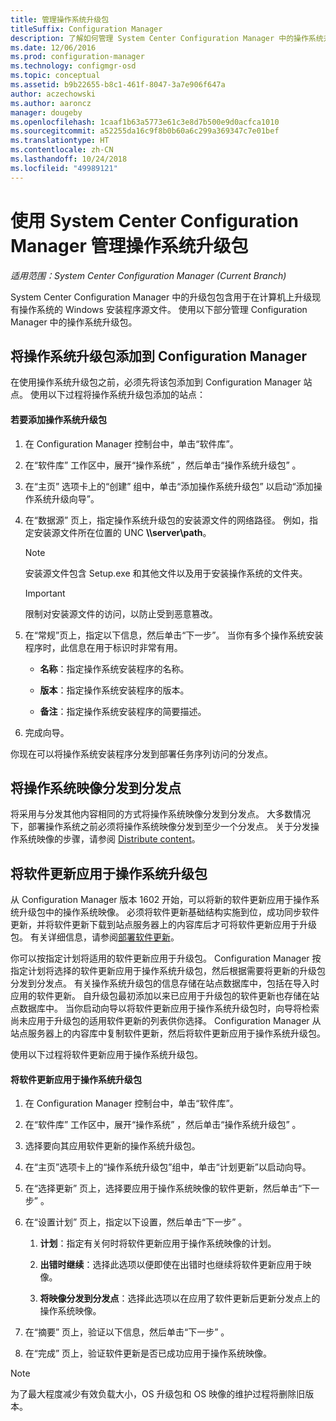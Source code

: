 ```yaml
---
title: 管理操作系统升级包
titleSuffix: Configuration Manager
description: 了解如何管理 System Center Configuration Manager 中的操作系统升级包。
ms.date: 12/06/2016
ms.prod: configuration-manager
ms.technology: configmgr-osd
ms.topic: conceptual
ms.assetid: b9b22655-b8c1-461f-8047-3a7e906f647a
author: aczechowski
ms.author: aaroncz
manager: dougeby
ms.openlocfilehash: 1caaf1b63a5773e61c3e8d7b500e9d0acfca1010
ms.sourcegitcommit: a52255da16c9f8b0b60a6c299a369347c7e01bef
ms.translationtype: HT
ms.contentlocale: zh-CN
ms.lasthandoff: 10/24/2018
ms.locfileid: "49989121"
---
```

# <a name="manage-operating-system-upgrade-packages-with-system-center-configuration-manager"></a>使用 System Center Configuration Manager 管理操作系统升级包

*适用范围：System Center Configuration Manager (Current Branch)*

System Center Configuration Manager 中的升级包包含用于在计算机上升级现有操作系统的 Windows 安装程序源文件。 使用以下部分管理 Configuration Manager 中的操作系统升级包。

##  <a name="BKMK_AddOSUpgradePkgs"></a> 将操作系统升级包添加到 Configuration Manager  
 在使用操作系统升级包之前，必须先将该包添加到 Configuration Manager 站点。 使用以下过程将操作系统升级包添加的站点：  

#### <a name="to-add-an-operating-system-upgrade-package"></a>若要添加操作系统升级包  

1.  在 Configuration Manager 控制台中，单击“软件库”。  

2.  在“软件库”  工作区中，展开“操作系统” ，然后单击“操作系统升级包” 。  

3.  在“主页”  选项卡上的“创建”  组中，单击“添加操作系统升级包”  以启动“添加操作系统升级向导”。  

4.  在“数据源”  页上，指定操作系统升级包的安装源文件的网络路径。 例如，指定安装源文件所在位置的 UNC **\\\server\path**。  

    > [!NOTE]  
    >  安装源文件包含 Setup.exe 和其他文件以及用于安装操作系统的文件夹。  

    > [!IMPORTANT]  
    >  限制对安装源文件的访问，以防止受到恶意篡改。  

5.  在“常规”页上，指定以下信息，然后单击“下一步”。 当你有多个操作系统安装程序时，此信息在用于标识时非常有用。  

    -   **名称**：指定操作系统安装程序的名称。  

    -   **版本**：指定操作系统安装程序的版本。  

    -   **备注**：指定操作系统安装程序的简要描述。  

6.  完成向导。  

 你现在可以将操作系统安装程序分发到部署任务序列访问的分发点。  

##  <a name="BKMK_DistributeBootImages"></a> 将操作系统映像分发到分发点  
 将采用与分发其他内容相同的方式将操作系统映像分发到分发点。 大多数情况下，部署操作系统之前必须将操作系统映像分发到至少一个分发点。 关于分发操作系统映像的步骤，请参阅 [Distribute content](../../core/servers/deploy/configure/deploy-and-manage-content.md#bkmk_distribute)。  

##  <a name="BKMK_OSUpgradePkgApplyUpdates"></a> 将软件更新应用于操作系统升级包  
 从 Configuration Manager 版本 1602 开始，可以将新的软件更新应用于操作系统升级包中的操作系统映像。 必须将软件更新基础结构实施到位，成功同步软件更新，并将软件更新下载到站点服务器上的内容库后才可将软件更新应用于升级包。 有关详细信息，请参阅[部署软件更新](../../sum/deploy-use/deploy-software-updates.md)。  

 你可以按指定计划将适用的软件更新应用于升级包。 Configuration Manager 按指定计划将选择的软件更新应用于操作系统升级包，然后根据需要将更新的升级包分发到分发点。 有关操作系统升级包的信息存储在站点数据库中，包括在导入时应用的软件更新。 自升级包最初添加以来已应用于升级包的软件更新也存储在站点数据库中。 当你启动向导以将软件更新应用于操作系统升级包时，向导将检索尚未应用于升级包的适用软件更新的列表供你选择。 Configuration Manager 从站点服务器上的内容库中复制软件更新，然后将软件更新应用于操作系统升级包。  

 使用以下过程将软件更新应用于操作系统升级包。  

#### <a name="to-apply-software-updates-to-an-operating-system-upgrade-package"></a>将软件更新应用于操作系统升级包  

1.  在 Configuration Manager 控制台中，单击“软件库”。  

2.  在“软件库”  工作区中，展开“操作系统” ，然后单击“操作系统升级包” 。  

3.  选择要向其应用软件更新的操作系统升级包。  

4.  在“主页”选项卡上的“操作系统升级包”组中，单击“计划更新”以启动向导。  

5.  在“选择更新”  页上，选择要应用于操作系统映像的软件更新，然后单击“下一步” 。  

6.  在“设置计划”  页上，指定以下设置，然后单击“下一步” 。  

    1.  **计划**：指定有关何时将软件更新应用于操作系统映像的计划。  

    2.  **出错时继续**：选择此选项以便即使在出错时也继续将软件更新应用于映像。  

    3.  **将映像分发到分发点**：选择此选项以在应用了软件更新后更新分发点上的操作系统映像。  

7.  在“摘要”  页上，验证以下信息，然后单击“下一步” 。  

8.  在“完成”  页上，验证软件更新是否已成功应用于操作系统映像。  

> [!NOTE]  
>  为了最大程度减少有效负载大小，OS 升级包和 OS 映像的维护过程将删除旧版本。 
